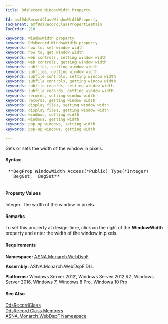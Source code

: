 ```yaml
---
title: DdsRecord.WindowWidth Property

Id: amfDdsRecordClassWindowWidthProperty
TocParent: amfDdsRecordClassPropertiesMain
TocOrder: 210

keywords: WindowWidth property
keywords: DdsRecord.WindowWidth property
keywords: how to, set window width
keywords: how to, get window width
keywords: web controls, setting window width
keywords: web controls, getting window width
keywords: subfiles, setting window width
keywords: subfiles, getting window width
keywords: subfile controls, setting window width
keywords: subfile controls, getting window width
keywords: subfile records, setting window width
keywords: subfile records, getting window width
keywords: records, setting window width
keywords: records, getting window width
keywords: display files, setting window width
keywords: display files, getting window width
keywords: windows, setting width
keywords: windows, getting width
keywords: pop-up windows, setting width
keywords: pop-up windows, getting width

---
```


Gets or sets the width of the window in pixels.

#### Syntax
<pre class="prettyprint">
 **BegProp WindowWidth Access(*Public) Type(*Integer)
   BegGet;  BegSet** 
            </pre>

#### Property Values
Integer. The width of the window in pixels.

#### Remarks
To set this property at design-time, click on the right of the **WindowWidth** property and enter the width of the window in pixels.

#### Requirements
**Namespace:** [ASNA.Monarch.WebDspF](amfWebDspFNamespace.html)

**Assembly:** ASNA.Monarch.WebDspF.DLL

**Platforms:** Windows Server 2012, Windows Server 2012 R2, Windows Server 2016, Windows 7, Windows 8 Pro, Windows 10 Pro

#### See Also
[ DdsRecordClass](amfDdsRecordClass.html) <br /> [ DdsRecord Class Members](amfDdsRecordClassMembers.html) <br /> [ ASNA.Monarch.WebDspF Namespace](amfWebDspFNamespace.html) 
